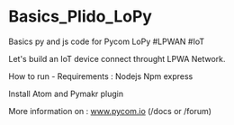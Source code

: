 # Basics_Plido_LoPy
Basics py and js code for Pycom LoPy #LPWAN #IoT 

Let's build an IoT device connect throught LPWA Network. 

How to run - Requirements : 
Nodejs
Npm express

Install Atom and Pymakr plugin


More information on : 
www.pycom.io (/docs or /forum)
